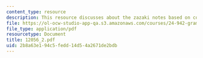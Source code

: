 ```yaml
---
content_type: resource
description: This resource discusses about the zazaki notes based on conor quinn.
file: https://ol-ocw-studio-app-qa.s3.amazonaws.com/courses/24-942-grammar-of-a-less-familiar-language-spring-2003/2b8a63e194c5fedd14d54a2671de2bdb_12056_2.pdf
file_type: application/pdf
resourcetype: Document
title: 12056_2.pdf
uid: 2b8a63e1-94c5-fedd-14d5-4a2671de2bdb
---
```

